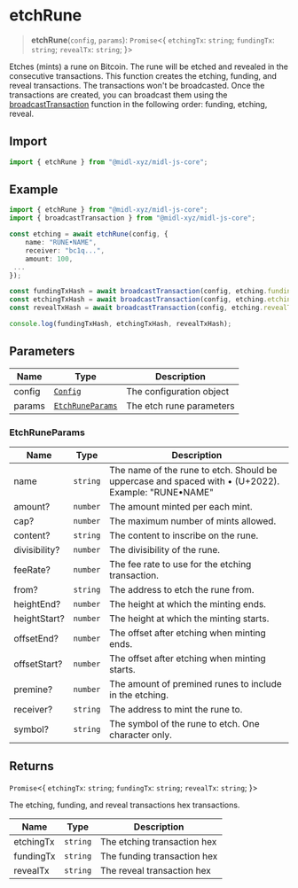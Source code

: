 # etchRune

> **etchRune**(`config`, `params`): `Promise`\<\{ `etchingTx`: `string`; `fundingTx`: `string`; `revealTx`: `string`; \}\>

Etches (mints) a rune on Bitcoin. The rune will be etched and revealed in the consecutive transactions.
This function creates the etching, funding, and reveal transactions.
The transactions won't be broadcasted. Once the transactions are created, you can broadcast them using the [broadcastTransaction](broadcastTransaction.md) function in
the following order: funding, etching, reveal.

## Import

```ts
import { etchRune } from "@midl-xyz/midl-js-core";
```

## Example

```ts
import { etchRune } from "@midl-xyz/midl-js-core";
import { broadcastTransaction } from "@midl-xyz/midl-js-core";

const etching = await etchRune(config, {
    name: "RUNE•NAME",
    receiver: "bc1q...",
    amount: 100,
 ...
});

const fundingTxHash = await broadcastTransaction(config, etching.fundingTx);
const etchingTxHash = await broadcastTransaction(config, etching.etchingTx);
const revealTxHash = await broadcastTransaction(config, etching.revealTx);

console.log(fundingTxHash, etchingTxHash, revealTxHash);
```

## Parameters

| Name   | Type                                                         | Description              |
| ------ | ------------------------------------------------------------ | ------------------------ |
| config | [`Config`](../configuration#creating-a-configuration-object) | The configuration object |
| params | [`EtchRuneParams`](#etchruneparams)                          | The etch rune parameters |

### EtchRuneParams

| Name          | Type     | Description                                                                                        |
| ------------- | -------- | -------------------------------------------------------------------------------------------------- |
| name          | `string` | The name of the rune to etch. Should be uppercase and spaced with • (U+2022). Example: "RUNE•NAME" |
| amount?       | `number` | The amount minted per each mint.                                                                   |
| cap?          | `number` | The maximum number of mints allowed.                                                               |
| content?      | `string` | The content to inscribe on the rune.                                                               |
| divisibility? | `number` | The divisibility of the rune.                                                                      |
| feeRate?      | `number` | The fee rate to use for the etching transaction.                                                   |
| from?         | `string` | The address to etch the rune from.                                                                 |
| heightEnd?    | `number` | The height at which the minting ends.                                                              |
| heightStart?  | `number` | The height at which the minting starts.                                                            |
| offsetEnd?    | `number` | The offset after etching when minting ends.                                                        |
| offsetStart?  | `number` | The offset after etching when minting starts.                                                      |
| premine?      | `number` | The amount of premined runes to include in the etching.                                            |
| receiver?     | `string` | The address to mint the rune to.                                                                   |
| symbol?       | `string` | The symbol of the rune to etch. One character only.                                                |

## Returns

`Promise`\<\{ `etchingTx`: `string`; `fundingTx`: `string`; `revealTx`: `string`; \}\>

The etching, funding, and reveal transactions hex transactions.

| Name      | Type     | Description                 |
| --------- | -------- | --------------------------- |
| etchingTx | `string` | The etching transaction hex |
| fundingTx | `string` | The funding transaction hex |
| revealTx  | `string` | The reveal transaction hex  |
